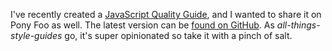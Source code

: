 I've recently created a [JavaScript Quality Guide][1], and I wanted to share it on Pony Foo as well. The latest version can be [found on GitHub][1]. As _all-things-style-guides_ go, it's super opinionated so take it with a pinch of salt.

[1]: https://github.com/bevacqua/js
